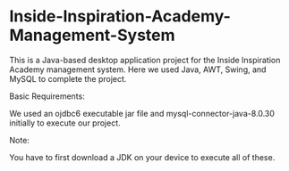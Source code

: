 # Inside-Inspiration-Academy-Management-System
This is a Java-based desktop application project for the Inside Inspiration Academy management system. Here we used Java, AWT, Swing, and MySQL to complete the project.

Basic Requirements:

We used an ojdbc6 executable jar file and mysql-connector-java-8.0.30 initially to execute our project.

Note:

You have to first download a JDK on your device to execute all of these.

